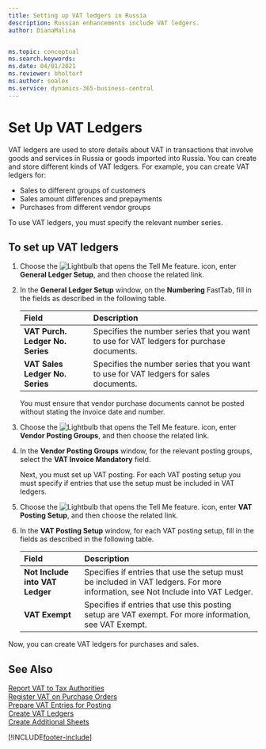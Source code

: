 ```yaml
---
title: Setting up VAT ledgers in Russia
description: Russian enhancements include VAT ledgers.
author: DianaMalina


ms.topic: conceptual
ms.search.keywords:
ms.date: 04/01/2021
ms.reviewer: bholtorf
ms.author: soalex
ms.service: dynamics-365-business-central
---
```


# Set Up VAT Ledgers

VAT ledgers are used to store details about VAT in transactions that involve goods and services in Russia or goods imported into Russia. You can create and store different kinds of VAT ledgers. For example, you can create VAT ledgers for:  

- Sales to different groups of customers
- Sales amount differences and prepayments
- Purchases from different vendor groups

To use VAT ledgers, you must specify the relevant number series.

## To set up VAT ledgers

1. Choose the ![Lightbulb that opens the Tell Me feature.](../../media/ui-search/search_small.png "Tell me what you want to do") icon, enter **General Ledger Setup**, and then choose the related link.

2. In the **General Ledger Setup** window, on the **Numbering** FastTab, fill in the fields as described in the following table.

   | Field                            | Description                                                  |
   | :------------------------------- | :----------------------------------------------------------- |
   | **VAT Purch. Ledger No. Series** | Specifies the number series that you want to use for VAT ledgers for purchase documents. |
   | **VAT Sales Ledger No. Series**  | Specifies the number series that you want to use for VAT ledgers for sales documents. |

   You must ensure that vendor purchase documents cannot be posted without stating the invoice date and number.

3. Choose the ![Lightbulb that opens the Tell Me feature.](../../media/ui-search/search_small.png "Tell me what you want to do") icon, enter **Vendor Posting Groups**, and then choose the related link.

4. In the **Vendor Posting Groups** window, for the relevant posting groups, select the **VAT Invoice Mandatory** field.

   Next, you must set up VAT posting. For each VAT posting setup you must specify if entries that use the setup must be included in VAT ledgers.

5. Choose the ![Lightbulb that opens the Tell Me feature.](../../media/ui-search/search_small.png "Tell me what you want to do") icon, enter **VAT Posting Setup**, and then choose the related link.

6. In the **VAT Posting Setup** window, for each VAT posting setup, fill in the fields as described in the following table.

   | Field                           | Description                                                  |
   | :------------------------------ | :----------------------------------------------------------- |
   | **Not Include into VAT Ledger** | Specifies if entries that use the setup must be included in VAT ledgers. For more information, see Not Include into VAT Ledger. |
   | **VAT Exempt**                  | Specifies if entries that use this posting setup are VAT exempt. For more information, see VAT Exempt. |

Now, you can create VAT ledgers for purchases and sales.

## See Also

[Report VAT to Tax Authorities](../../finance-how-report-vat.md)  
[Register VAT on Purchase Orders](How-to-Register-VAT-on-Purchase-Orders.md)  
[Prepare VAT Entries for Posting](How-to-Prepare-VAT-Entries-for-Posting.md)  
[Create VAT Ledgers](How-to-Create-VAT-Ledgers.md)  
[Create Additional Sheets](How-to-Create-Additional-Sheets.md)  


[!INCLUDE[footer-include](../../includes/footer-banner.md)]